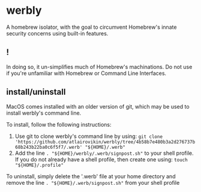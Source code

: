 # werbly
A homebrew isolator, with the goal to circumvent Homebrew's innate security concerns using built-in features.

## !
In doing so, it un-simplifies much of Homebrew's machinations. Do not use if you're unfamiliar with Homebrew or Command Line Interfaces.


## install/uninstall
MacOS comes installed with an older version of git, which may be used to install werbly's command line.

To install, follow the following instructions:
1. Use git to clone werbly's command line by using:
   `git clone 'https://github.com/atlairovikin/werbly/tree/4b58b7e480b3a2d276737b68b243b22ba0c6f5f7/.werb' "${HOME}/.werb"`
3. Add the line
   `. "${HOME}/werbly/.werb/signpost.sh"`
   to your shell profile. If you do not already have a shell profile, then create one using:
   `touch "${HOME}/.profile"`

To uninstall, simply delete the '.werb' file at your home directory and remove the line `. "${HOME}/.werb/signpost.sh"` from your shell profile
